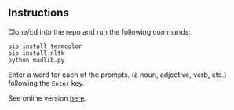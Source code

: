 ## Instructions
Clone/cd into the repo and run the following commands:
```
pip install termcolor
pip install nltk
python madlib.py
```
Enter a word for each of the prompts. (a noun, adjective, verb, etc.) following the `Enter` key.

See online version [here](https://ikejs.github.io/madlib/www/).
